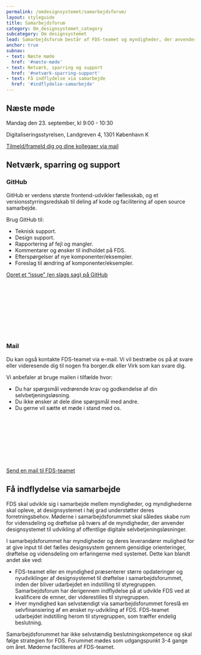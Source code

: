 ```yaml
---
permalink: /omdesignsystemet/samarbejdsforum/
layout: styleguide
title: Samarbejdsforum
category: Om_designsystemet_category
subcategory: Om designsystemet
lead: Samarbejdsforum består af FDS-teamet og myndigheder, der anvender designsystemet. Myndigheder, som overvejer at anvende designsystemet, kan også deltage. I forummet sparrer vi om FDS og udviklingen fremadrettet.
anchor: true
subnav:
- text: Næste møde
  href: '#næste-møde'
- text: Netværk, sparring og support
  href: '#netværk-sparring-support'
- text: Få indflydelse via samarbejde
  href: '#indflydelse-samarbejde'
---
```

<section>
    <h2 class="h3" id="næste-møde">Næste møde</h2>
     <div class="alert alert-warning" role="alert">
            <div class="alert-body">
                <p class="alert-heading">Mandag den 23. september, kl 9:00 - 10:30</p>
                <p class="alert-text">Digitaliseringsstyrelsen, Landgreven 4, 1301 København K</p>
                <p><a href="mailto:FDS@erst.dk?subject=Tilmelding%20til%20samarbejdsforum" class="icon-link">Tilmeld/frameld dig og dine kollegaer via mail</a></p>
            </div>
        </div>
</section>
<section>
    <h2 class="h3" id="netværk-sparring-support">Netværk, sparring og support</h2>
    <!--<h3 class="h5">Slack</h3>
    <p>Vi har sat en Slack-kanal op (en slags chat) så vi kan netværke uformelt, fortsætte samtalerne fra samarbejdsforum og dele erfaringer om brugen af FDS på tværs af myndigheder.</p>
    <p>Regler for Slack:</p>
    <ul>
        <li>Der må ikke sagsbehandles eller godkendes selvbetjeningsløsninger via kanalen.</li>
        <li>Der må ikke deles personfølsomme oplysninger.</li>
        <li>Der må ikke deles eller diskuteres forretningsfølsomme emner.</li>
        <li>Der må ikke deles politisk indhold eller diskuteres emner af politisk karakter.</li>
        <li>Der skal holdes en god og ordentlig tone med respekt for hinanden.</li>
        <li>FDS-teamet har ret til at slette indhold der ikke overholder ovenstående og udelukke profiler fra at deltage, hvis reglerne brydes.</li>
    </ul>
    <p><a href="#" class="icon-link">Begynd at netværke og sparre via Slack<svg class="icon-svg"><use xlink:href="#open-in-new"></use></svg></a></p>-->
    <h3 class="h5">GitHub</h3>
    <p>GitHub er verdens største frontend-udvikler fællesskab, og et versionsstyrringsredskab til deling af kode og facilitering af open source samarbejde.</p>
    <p>Brug GitHub til:</p>
    <ul>
        <li>Teknisk support.</li>
        <li>Design support.</li>
        <li>Rapportering af fejl og mangler.</li>
        <li>Kommentarer og ønsker til indholdet på FDS.</li>
        <li>Efterspørgelser af nye komponenter/eksempler.</li>
        <li>Foreslag til ændring af komponenter/eksempler.</li>
    </ul>
    <p><a href="https://github.com/detfaellesdesignsystem/dkfds-components/issues/new/choose" class="icon-link">Opret et “issue” (en slags sag) på GitHub<svg class="icon-svg"><use xlink:href="#open-in-new"></use></svg></a></p>
    <h3 class="h5">Mail</h3>
    <p>Du kan også kontakte FDS-teamet via e-mail. Vi vil bestræbe os på at svare eller videresende dig til nogen fra borger.dk eller Virk som kan svare dig.</p>
    <p>Vi anbefaler at bruge mailen i tilfælde hvor:</p>
    <ul>
        <li>Du har spørgsmål vedrørende krav og godkendelse af din selvbetjeningsløsning.</li>
        <li>Du ikke ønsker at dele dine spørgsmål med andre.</li>
        <li>Du gerne vil sætte et møde i stand med os.</li>
    </ul>
    <p><a href="mailto:FDS@erst.dk" class="icon-link">Send en mail til FDS-teamet<svg class="icon-svg"><use xlink:href="#open-in-new"></use></svg></a></p>
    <h2 class="h3" id="indflydelse-samarbejde">Få indflydelse via samarbejde</h2>
    <p>FDS skal udvikle sig i samarbejde mellem myndigheder, og myndighederne skal opleve, at designsystemet i høj grad understøtter deres forretningsbehov. Møderne i samarbejdsforummet skal således skabe rum for vidensdeling og drøftelse på tværs af de myndigheder, der anvender designsystemet til udvikling af offentlige digitale selvbetjeningsløsninger.</p>
    <p>I samarbejdsforummet har myndigheder og deres leverandører mulighed for at give input til det fælles designsystem gennem gensidige orienteringer, drøftelse og vidensdeling om erfaringerne med systemet. Dette kan blandt andet ske ved:</p>
    <ul>
        <li>FDS-teamet eller en myndighed præsenterer større opdateringer og nyudviklinger af designsystemet til drøftelse i samarbejdsforummet, inden der bliver udarbejdet en indstilling til styregruppen. Samarbejdsforum har derigennem indflydelse på at udvikle FDS ved at kvalificere de emner, der viderestilles til styregruppen.</li>
        <li>Hver myndighed kan selvstændigt via samarbejdsforummet foreslå en selvfinansiering af en ønsket ny-udvikling af FDS. FDS-teamet udarbejdet indstilling herom til styregruppen, som træffer endelig beslutning.</li>
    </ul>
    <p>Samarbejdsforummet har ikke selvstændig beslutningskompetence og skal følge strategien for FDS. Forummet mødes som udgangspunkt 3-4 gange om året. Møderne faciliteres af FDS-teamet.</p>
</section>

